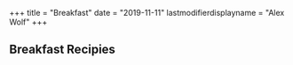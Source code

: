 +++
title = "Breakfast"
date = "2019-11-11"
lastmodifierdisplayname = "Alex Wolf"
+++

## Breakfast Recipies


